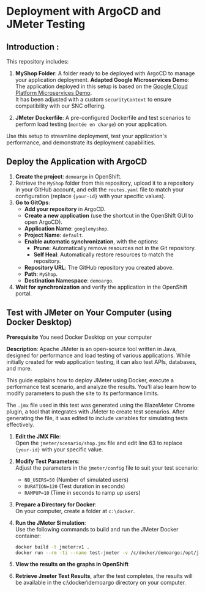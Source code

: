 # Deployment with ArgoCD and JMeter Testing

## Introduction :

This repository includes:

1. **MyShop Folder**: A folder ready to be deployed with ArgoCD to manage your application deployment.
**Adapted Google Microservices Demo**:  
   The application deployed in this setup is based on the [Google Cloud Platform Microservices Demo](https://github.com/GoogleCloudPlatform/microservices-demo/tree/main).  
   It has been adjusted with a custom `securityContext` to ensure compatibility with our SNC offering.

2. **JMeter Dockerfile**: A pre-configured Dockerfile and test scenarios to perform load testing (`montée en charge`) on your application.

Use this setup to streamline deployment, test your application's performance, and demonstrate its deployment capabilities.

## Deploy the Application with ArgoCD

1. **Create the project**: `demoargo` in OpenShift.
2. Retrieve the `MyShop` folder from this repository, upload it to a repository in your GitHub account, and edit the `routes.yaml` file to match your configuration (replace `{your-id}` with your specific values).
4. **Go to GitOps**:
   - **Add your repository** in ArgoCD.
   - **Create a new application** (use the shortcut in the OpenShift GUI to open ArgoCD).
   - **Application Name**: `googlemyshop`.
   - **Project Name**: `default`.
   - **Enable automatic synchronization**, with the options:
     - **Prune**: Automatically remove resources not in the Git repository.
     - **Self Heal**: Automatically restore resources to match the repository.
   - **Repository URL**: The GitHub repository you created above.
   - **Path**: `MyShop`.
   - **Destination Namespace**: `demoargo`.
5. **Wait for synchronization** and verify the application in the OpenShift portal.


## Test with JMeter on Your Computer (using Docker Desktop)

**Prerequisite**
You need Docker Desktop on your computer

**Description**:
Apache JMeter is an open-source tool written in Java, designed for performance and load testing of various applications. While initially created for web application testing, it can also test APIs, databases, and more. 

This guide explains how to deploy JMeter using Docker, execute a performance test scenario, and analyze the results. You'll also learn how to modify parameters to push the site to its performance limits.

The `.jmx` file used in this test was generated using the BlazeMeter Chrome plugin, a tool that integrates with JMeter to create test scenarios. After generating the file, it was edited to include variables for simulating tests effectively.

1. **Edit the JMX File**:  
   Open the `jmeter/scenario/shop.jmx` file and edit line 63 to replace `{your-id}` with your specific value.

2. **Modify Test Parameters**:  
   Adjust the parameters in the `jmeter/config` file to suit your test scenario:
   - `NB_USERS=50` (Number of simulated users)
   - `DURATION=120` (Test duration in seconds)
   - `RAMPUP=10` (Time in seconds to ramp up users)

3. **Prepare a Directory for Docker**:  
   On your computer, create a folder at `c:\docker`.

4. **Run the JMeter Simulation**:  
   Use the following commands to build and run the JMeter Docker container:
   ```bash
   docker build -t jmeter:v1 .
   docker run --rm -ti --name test-jmeter -v /c/docker/demoargo:/opt/jmeter/shop/report-shop jmeter:v1 /bin/bash
   ```
5. **View the results on the graphs in OpenShift**

6. **Retrieve Jmeter Test Results**, after the test completes, the results will be available in the c:\docker\demoargo directory on your computer.